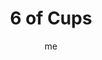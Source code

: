 ---
# basics
title     		 : "6 of Cups"
token					 : 'cups-06'
card_type			 : '' # major, minor, court
layout				 : "tarot-card"
author    		 : 'me'
one_liner 		 : "Charity, sharing, sacrifice, cooperation, fairness"
images				 : ['/assets/images/tarot/rws/rw-cups-06.jpg']
keywords			 : ['charity', 'sharing', 'sacrifice', 'cooperation', 'fairness']
url						 : 'tarot/cards/cups-06'
aliases				 : []

meaning_light  : "Donating your time and talents to others. Taking satisfaction in knowing how your efforts will aid others. Creating a “win-win” scenario. Giving even when you know repayment is not possible. Being motivated to do a good deed."

meaning_shadow : "Linking your sense of self-worth to the appraisals of others. Striving to appear more needy than you really are. Taking undeserved or unmerited charity. Bragging about your charitable efforts. Profiteering in times of distress. Refusing to share a burden."

# more detail
correspondence_planet 			: "Sun"
correspondence_astrological : "Scorpio"
correspondence_affirmation  : "I freely give myself to others, expecting nothing in return."
correspondence_story 				: "Defying conventional wisdom, the main character lends his or her support to a hopeless cause."

advice_relationships 	 : "We like to say relationships involve give and take; this card invites you to focus on giving more than receiving. Watch for opportunities to take on chores that neither you nor your friends (or partners) enjoy. Surprise a loved one with an unexpected, unmerited gift."

advice_work 					 : "Most people focus on profit; what might happen if you focused on giving instead? A gift given with strings attached deserves a skeptical response. When charitable gestures are revealed (or perceived) as bribes, don’t expect good results."

advice_spirituality 	 : "Few things energize the weary spirit like service. Volunteer. Lend a helping hand to someone in need. Give of your time, your money, and your talents—all three. In helping others, you help yourself."

advice_personal_growth : "When you can give something without expecting anything in return, you’ve reached an important milestone. Accelerate your quest for maturity; practice giving with no thought of what’s in it for you."

advice_fortune_telling : "A stingy spirit is strangling your enjoyment of life. Loosen up and think of others for once, why don’t you?"

questions	: ["How might expectations of payment (or repayment) be shaping your own situation?", "Does your question hinge on a scarcity mentality or an abundance mentality?", "What gifts do I possess? How freely do I give them?", "How can I practice unconditional giving?", "How would things change if I became a more charitable person?"]

# referenced in the symbols.toml data file
symbols	  : ['6', 'cups', 'flowers-in-cups']

# metadata
suppress_topnav : true
related_cards 	: []

---